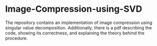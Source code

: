 # Image-Compression-using-SVD

The repository contains an implementation of image compression using singular value decomposition.
Additionally, there is a pdf describing the code, showing its correctness, and explaining the 
theory behind the procedure. 
